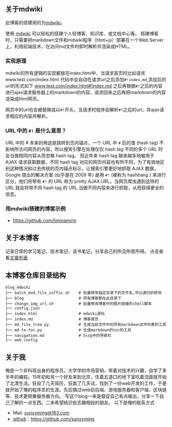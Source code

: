 
## 关于mdwiki
此博客的搭建用的为[mdwiki](https://github.com/Dynalon/mdwiki/)。
 
使用 [mdwiki](https://github.com/Dynalon/mdwiki/) 可以轻松的搭建个人轻博客、知识库、或文档中心等。
搭建博客时，只需要把markdown文件和mdwiki程序（html+js）部署在一个Web Server上，利用前端技术，在访问md文件时即时解析并渲染成HTML。


### 实现原理
mdwiki的所有逻辑的实现都放在index.html中，当请求首页时比如请求www.test.com/index.html
代码中会自动在请求url之后添加`#!index.md`,添加后的url的形式如下
www.test.com/index.html#!index.md
之后再根据`#!`之后的内容进行ajax请求服务器上的markdown的内容，请求回来之后再把markdown的内容渲染成html网页。

网页中的url也会被替换成以`#!`开头，当请求时程序会解析`#!`之后的url，并ajax请求相应的内容并解析。

### URL 中的 `#!` 是什么意思？
URL 中的 # 本来的用途是跳转到页内锚点，一个 URL 中 `#` 后的值 (hash tag) 不影响所访问网页的内容，所以搜索引擎在处理仅仅 hash tag 不同的多个 URL 时会当做相同内容从而忽略 hash tag。
但近年来 hash tag 越来越多地被用于 AJAX 请求获取数据，不同 hash tag 对应的网页内容也有所不同，为了有效地区别这种情况和过去传统的页内锚点标示，让搜索引擎更好地抓取 AJAX 数据，Google 提出的解决方案 (似乎是在 2009 年) 是用 `#!` (被称为 hashbang ) 来进行区分，他们将带有 `#!` 的 URL 称为 pretty AJAX URL。当网页爬虫遇到这样的 URL 就会将带不同 hash tag 的 URL 当做不同内容来进行抓取，从而获得更全的信息。



### 用mdwiki搭建的博客示例
- https://github.com/liminany/m

## 关于本博客
记录日常的学习笔记、技术笔记、读书笔记，分享自己的所见所思所得。
点击查看[文章列表](index.md)

## 本博客仓库目录结构
```
blog_mdwiki
├── batch_mod_file_suffix.sh    # 批量修改指定目录下的文件名,可以递归的修改
├── blog                        # 所有博客都在此目录下
├── change_img_url.sh           # 批量修改博客中的图片链接的shell脚本
├── config.json
├── index.html                  # mdwiki源码
├── index.md                    # 博客首页
├── md_file_tree.py             # 生成当前文件中的所有markdown文件列表的工具
├── md-to-toc.py                # 生成markdown的toc的工具
├── navigation.md               # blog中的导航栏
├── web.config

```

## 关于我
俺是一个非科班出身的程序员。大学学的市场营销，带着对技术的兴趣，自学了多半年的编程。15年初和另一个好友来到北京，住着五道口的地下室吃着泡面就开始了北漂生活。狂投了几天简历，狂面了几天试，找到了一份web开发的工作，于是就开始了俺的程序员的生涯。先后搞过web前后端、游戏服务器和客户端、区块链等，技术更侧重服务器方向。
写这个blog一来是督促自己有点输出，分享一下自己了解的一点东西。二来希望结识些志趣相投的朋友。
以下是俺的联系方式
* Mail: sunxvming@163.com
* [github](https://github.com/sunxvming)：https://github.com/sunxvming